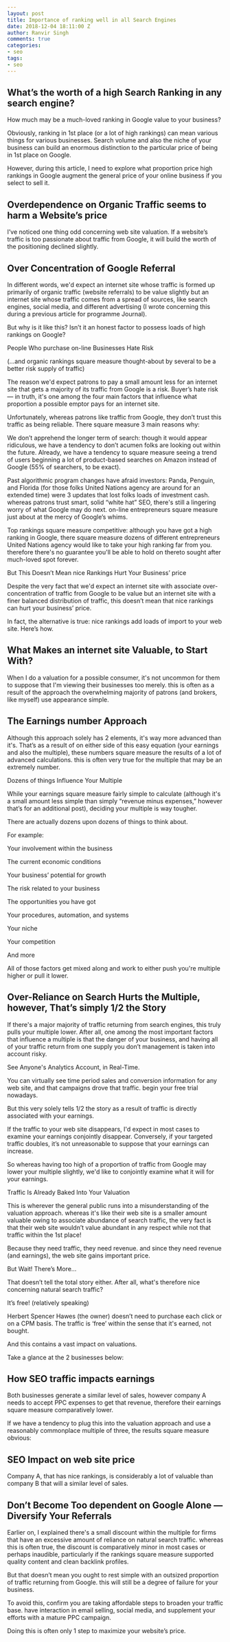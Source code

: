 ```yaml
---
layout: post
title: Importance of ranking well in all Search Engines
date: 2018-12-04 18:11:00 Z
author: Ranvir Singh
comments: true
categories:
- seo
tags:
- seo
---
```


## What’s the worth of a high Search Ranking in any search engine?

How much may be a much-loved ranking in Google value to your business?

Obviously, ranking in 1st place (or a lot of high rankings) can mean various things for various businesses. Search volume and also the niche of your business can build an enormous distinction to the particular price of being in 1st place on Google.

However, during this article, I need to explore what proportion price high rankings in Google augment the general price of your online business if you select to sell it.

## Overdependence on Organic Traffic seems to harm a Website’s price

I’ve noticed one thing odd concerning web site valuation. If a website’s traffic is too passionate about traffic from Google, it will build the worth of the positioning declined slightly.

## Over Concentration of Google Referral

In different words, we'd expect an internet site whose traffic is formed up primarily of organic traffic (website referrals) to be value slightly but an internet site whose traffic comes from a spread of sources, like search engines, social media, and different advertising (I wrote concerning this during a previous article for programme Journal).

But why is it like this? Isn’t it an honest factor to possess loads of high rankings on Google?

People Who purchase on-line Businesses Hate Risk

(…and organic rankings square measure thought-about by several to be a better risk supply of traffic)

The reason we'd expect patrons to pay a small amount less for an internet site that gets a majority of its traffic from Google is a risk. Buyer’s hate risk — in truth, it's one among the four main factors that influence what proportion a possible emptor pays for an internet site.

Unfortunately, whereas patrons like traffic from Google, they don’t trust this traffic as being reliable. There square measure 3 main reasons why:

We don’t apprehend the longer term of search: though it would appear ridiculous, we have a tendency to don’t acumen folks are looking out within the future. Already, we have a tendency to square measure seeing a trend of users beginning a lot of product-based searches on Amazon instead of Google (55% of searchers, to be exact).

Past algorithmic program changes have afraid investors: Panda, Penguin, and Florida (for those folks United Nations agency are around for an extended time) were 3 updates that lost folks loads of investment cash. whereas patrons trust smart, solid “white hat” SEO, there's still a lingering worry of what Google may do next. on-line entrepreneurs square measure just about at the mercy of Google’s whims.

Top rankings square measure competitive: although you have got a high ranking in Google, there square measure dozens of different entrepreneurs United Nations agency would like to take your high ranking far from you. therefore there's no guarantee you'll be able to hold on thereto sought after much-loved spot forever.

But This Doesn’t Mean nice Rankings Hurt Your Business’ price

Despite the very fact that we'd expect an internet site with associate over-concentration of traffic from Google to be value but an internet site with a finer balanced distribution of traffic, this doesn’t mean that nice rankings can hurt your business’ price.

In fact, the alternative is true: nice rankings add loads of import to your web site. Here’s how.

## What Makes an internet site Valuable, to Start With?

When I do a valuation for a possible consumer, it's not uncommon for them to suppose that I'm viewing their businesses too merely. this is often as a result of the approach the overwhelming majority of patrons (and brokers, like myself) use appearance simple.

## The Earnings number Approach

Although this approach solely has 2 elements, it's way more advanced than it's. That’s as a result of on either side of this easy equation (your earnings and also the multiple), these numbers square measure the results of a lot of advanced calculations. this is often very true for the multiple that may be an extremely number.

Dozens of things Influence Your Multiple

While your earnings square measure fairly simple to calculate (although it's a small amount less simple than simply “revenue minus expenses,” however that’s for an additional post), deciding your multiple is way tougher.

There are actually dozens upon dozens of things to think about.

For example:

Your involvement within the business

The current economic conditions

Your business’ potential for growth

The risk related to your business

The opportunities you have got

Your procedures, automation, and systems

Your niche

Your competition

And more

All of those factors get mixed along and work to either push you're multiple higher or pull it lower.

## Over-Reliance on Search Hurts the Multiple, however, That’s simply 1/2 the Story

If there's a major majority of traffic returning from search engines, this truly pulls your multiple lower. After all, one among the most important factors that influence a multiple is that the danger of your business, and having all of your traffic return from one supply you don’t management is taken into account risky.

See Anyone's Analytics Account, in Real-Time.

You can virtually see time period sales and conversion information for any web site, and that campaigns drove that traffic. begin your free trial nowadays.

But this very solely tells 1/2 the story as a result of traffic is directly associated with your earnings.

If the traffic to your web site disappears, I'd expect in most cases to examine your earnings conjointly disappear. Conversely, if your targeted traffic doubles, it’s not unreasonable to suppose that your earnings can increase.

So whereas having too high of a proportion of traffic from Google may lower your multiple slightly, we'd like to conjointly examine what it will for your earnings.

Traffic Is Already Baked Into Your Valuation

This is wherever the general public runs into a misunderstanding of the valuation approach. whereas it's like their web site is a smaller amount valuable owing to associate abundance of search traffic, the very fact is that their web site wouldn’t value abundant in any respect while not that traffic within the 1st place!

Because they need traffic, they need revenue. and since they need revenue (and earnings), the web site gains important price.

But Wait! There’s More…

That doesn’t tell the total story either. After all, what's therefore nice concerning natural search traffic?

It’s free! (relatively speaking)

Herbert Spencer Hawes (the owner) doesn’t need to purchase each click or on a CPM basis. The traffic is ‘free’ within the sense that it's earned, not bought.

And this contains a vast impact on valuations.

Take a glance at the 2 businesses below:

## How SEO traffic impacts earnings

Both businesses generate a similar level of sales, however company A needs to accept PPC expenses to get that revenue, therefore their earnings square measure comparatively lower.

If we have a tendency to plug this into the valuation approach and use a reasonably commonplace multiple of three, the results square measure obvious:

## SEO Impact on web site price

Company A, that has nice rankings, is considerably a lot of valuable than company B that will a similar level of sales.

## Don’t Become Too dependent on Google Alone — Diversify Your Referrals

Earlier on, I explained there's a small discount within the multiple for firms that have an excessive amount of reliance on natural search traffic. whereas this is often true, the discount is comparatively minor in most cases or perhaps inaudible, particularly if the rankings square measure supported quality content and clean backlink profiles.

But that doesn’t mean you ought to rest simple with an outsized proportion of traffic returning from Google. this will still be a degree of failure for your business.

To avoid this, confirm you are taking affordable steps to broaden your traffic base. have interaction in email selling, social media, and supplement your efforts with a mature PPC campaign.

Doing this is often only 1 step to maximize your website’s price.